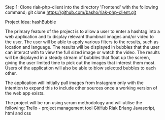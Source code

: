 
Step 1: Clone riak-php-client into the directory 'Frontend' with the following command; 
git clone https://github.com/basho/riak-php-client.git




Project Idea: hashBubble

The primary feature of the project is to allow a user to enter a hashtag into a web application and to display relevant thumbnail images and/or video to the user. The user will be able to apply various filters to the results, such as location and language. The results will be displayed in bubbles that the user can interact with to view the full sized image or watch the video. The results will be displayed in a steady stream of bubbles that float up the screen, giving the user limited time to pick out the images that interest them most. Users of the application will also be able to blow selected bubbles to each other.

The application will initially pull images from Instagram only with the intention to expand this to include other sources once a working version of the web app exists. 

The project will be run using scrum methodology and will utilise the following:
Trello - project management tool
GitHub
Riak
Erlang
Javascript, html and css


